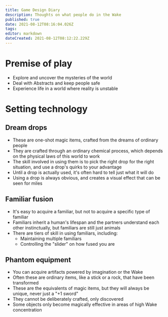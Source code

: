 ```yaml
---
title: Game Design Diary
description: Thoughts on what people do in the Wake
published: true
date: 2021-08-12T08:16:04.026Z
tags: 
editor: markdown
dateCreated: 2021-08-12T08:12:22.229Z
---
```


# Premise of play
* Explore and uncover the mysteries of the world
* Deal with Abstracts and keep people safe
* Experience life in a world where reality is unstable

# Setting technology

## Dream drops

* These are one-shot magic items, crafted from the dreams of ordinary people
* They are crafted through an ordinary chemical process, which depends on the physical laws of this world to work
* The skill involved in using them is to pick the right drop for the right situation, and use a drop's quirks to your advantage
* Until a drop is actually used, it's often hard to tell just what it will do
* Using a drop is always obvious, and creates a visual effect that can be seen for miles

## Familiar fusion

* It's easy to acquire a familiar, but not to acquire a specific type of familiar
* Familiars inherit a human's lifespan and the partners understand each other instinctually, but familiars are still just animals
* There are tiers of skill in using familiars, including:
  * Maintaining multiple familiars
  * Controlling the "slider" on how fused you are

## Phantom equipment

* You can acquire artifacts powered by imagination or the Wake
* Often these are ordinary items, like a stick or a rock, that have been transformed
* These are the equivalents of magic items, but they will always be unique, never just a "+1 sword"
* They cannot be deliberately crafted, only discovered
* Some objects only become magically effective in areas of high Wake concentration